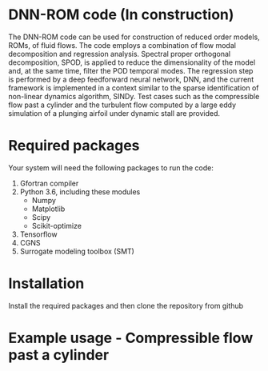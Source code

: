 # DNN-ROM code (In construction)
The DNN-ROM code can be used for construction of reduced order models, ROMs, of fluid flows. The code employs a combination of flow modal decomposition and regression analysis. Spectral proper orthogonal decomposition, SPOD, is applied to reduce the dimensionality of the model and, at the same time, filter the POD temporal modes. The regression step is performed by a deep feedforward neural network, DNN, and the current framework is implemented in a context similar to the sparse identification of non-linear dynamics algorithm, SINDy. Test cases such as the compressible flow past a cylinder and the turbulent flow computed by a large eddy simulation of a plunging airfoil under dynamic stall are provided. 

# Required packages 
Your system will need the following packages to run the code:
1. Gfortran compiler
2. Python 3.6, including these modules
    - Numpy
    - Matplotlib
    - Scipy
    - Scikit-optimize
3. Tensorflow 
4. CGNS 
5. Surrogate modeling toolbox (SMT) 

# Installation 
Install the required packages and then clone the repository from github

# Example usage - Compressible flow past a cylinder



